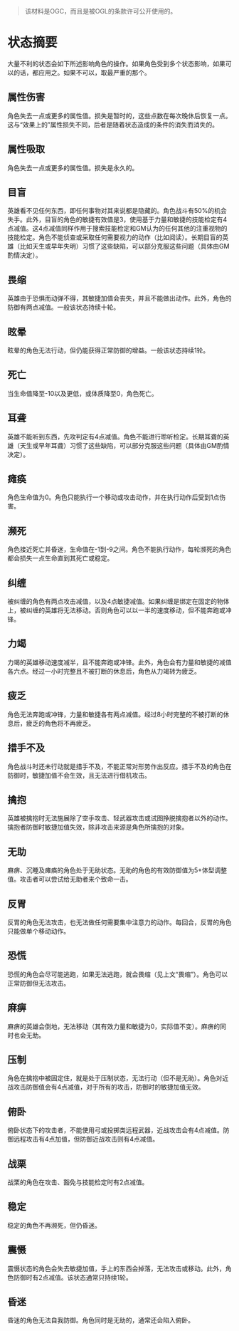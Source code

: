 > 该材料是OGC，而且是被OGL的条款许可公开使用的。

# 状态摘要

大量不利的状态会如下所述影响角色的操作。如果角色受到多个状态影响，如果可以的话，都应用之。如果不可以，取最严重的那个。

## 属性伤害

角色失去一点或更多的属性值。损失是暂时的，这些点数在每次晚休后恢复一点。这与“效果上的”属性损失不同，后者是随着状态造成的条件的消失而消失的。

## 属性吸取

角色失去一点或更多的属性值。损失是永久的。

## 目盲

英雄看不见任何东西，即任何事物对其来说都是隐藏的。角色战斗有50%的机会失手。此外，目盲的角色的敏捷有效值是3，使用基于力量和敏捷的技能检定有4点减值。这4点减值同样作用于搜索技能检定和GM认为的任何其他的注重视物的技能检定。角色不能侦查或采取任何需要视力的动作（比如阅读）。长期目盲的英雄（比如天生或早年失明）习惯了这些缺陷，可以部分克服这些问题（具体由GM酌情决定）。

## 畏缩

英雄由于恐惧而动弹不得，其敏捷加值会丧失，并且不能做出动作。此外，角色的防御有两点减值。一般该状态持续十轮。

## 眩晕

眩晕的角色无法行动，但仍能获得正常防御的增益。一般该状态持续1轮。

## 死亡

当生命值降至-10以及更低，或体质降至0，角色死亡。

## 耳聋

英雄不能听到东西，先攻判定有4点减值。角色不能进行聆听检定。长期耳聋的英雄（天生或早年耳聋）习惯了这些缺陷，可以部分克服这些问题（具体由GM酌情决定）。

## 瘫痪

角色生命值为0。角色只能执行一个移动或攻击动作，并在执行动作后受到1点伤害。

## 濒死

角色接近死亡并昏迷，生命值在-1到-9之间。角色不能执行动作，每轮濒死的角色都会损失一点生命直到其死亡或稳定。

## 纠缠

被纠缠的角色有两点攻击减值，以及4点敏捷减值。如果纠缠是绑定在固定的物体上，被纠缠的英雄将无法移动。否则角色可以以一半的速度移动，但不能奔跑或冲锋。

## 力竭

力竭的英雄移动速度减半，且不能奔跑或冲锋。此外，角色会有力量和敏捷的减值各六点。经过一小时完整且不被打断的休息后，角色从力竭转为疲乏。

## 疲乏

角色无法奔跑或冲锋，力量和敏捷各有两点减值。经过8小时完整的不被打断的休息后，疲乏的角色将不再疲乏。

## 措手不及

角色战斗时还未行动就是措手不及，不能正常对形势作出反应。措手不及的角色在防御时，敏捷加值不会生效，且无法进行借机攻击。

## 擒抱

英雄被擒抱时无法施展除了空手攻击、轻武器攻击或试图挣脱擒抱者以外的动作。擒抱者防御时敏捷加值失效，除非攻击来源是角色所擒抱的对象。

## 无助

麻痹、沉睡及瘫痪的角色处于无助状态。无助的角色的有效防御值为5+体型调整值。攻击者可以尝试给无助者来个致命一击。

## 反胃

反胃的角色无法攻击，也无法做任何需要集中注意力的动作。每回合，反胃的角色只能做单个移动动作。

## 恐慌

恐慌的角色会尽可能逃跑，如果无法逃跑，就会畏缩（见上文“畏缩”）。角色可以正常防御但无法攻击。

## 麻痹

麻痹的英雄会倒地，无法移动（其有效力量和敏捷为0，实际值不变）。麻痹的同时也会无助。

## 压制

角色在擒抱中被固定住，就是处于压制状态，无法行动（但不是无助）。角色对近战攻击防御值会有4点减值，对于所有的攻击，防御时的敏捷加值无效。

## 俯卧

俯卧状态下的攻击者，不能使用弓或投掷类远程武器，近战攻击会有4点减值。防御远程攻击有4点加值，但防御近战攻击则有4点减值。

## 战栗

战栗的角色在攻击、豁免与技能检定时有2点减值。

## 稳定

稳定的角色不再濒死，但仍昏迷。

## 震慑

震慑状态的角色会失去敏捷加值，手上的东西会掉落，无法攻击或移动。此外，角色防御时有2点减值。该状态通常只持续1轮。

## 昏迷

昏迷的角色无法自我防御。角色同时是无助的，通常还会陷入俯卧。
